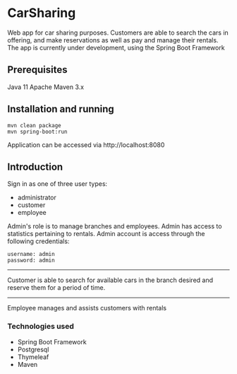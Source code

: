 # CarSharing
Web app for car sharing purposes. Customers are able to search the cars in offering, and make reservations as well as pay and manage their rentals.
The app is currently under development, using the Spring Boot Framework

## Prerequisites
Java 11
Apache Maven 3.x

## Installation and running
```
mvn clean package
mvn spring-boot:run
```
Application can be accessed via http://localhost:8080

## Introduction
Sign in as one of three user types:
* administrator
* customer
* employee

Admin's role is to manage branches and employees. Admin has access to statistics pertaining to rentals. Admin account is access through the following credentials:
```
username: admin
password: admin
```
***
Customer is able to search for available cars in the branch desired and reserve them for a period of time.
***
Employee manages and assists customers with rentals

### Technologies used
* Spring Boot Framework
* Postgresql
* Thymeleaf
* Maven